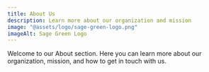 ```yaml
---
title: About Us
description: Learn more about our organization and mission
image: "@assets/logo/sage-green-logo.png"
imageAlt: Sage Green Logo
---
```


Welcome to our About section. Here you can learn more about our organization, mission, and how to get in touch with us. 